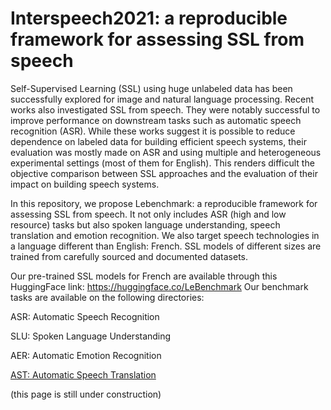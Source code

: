 # Interspeech2021: a reproducible framework for assessing SSL from speech

 Self-Supervised Learning (SSL) using huge unlabeled data has been successfully explored for image and natural language processing. Recent works also investigated SSL from speech. They were notably successful to improve performance on downstream tasks such as automatic speech recognition (ASR). While these works suggest it is possible to reduce dependence on labeled data for building efficient speech systems, their evaluation was mostly made on ASR and using multiple and heterogeneous experimental settings (most of them for English). This renders difficult the objective comparison between SSL approaches and the evaluation of their  impact on building speech systems.
 
  In this repository, we propose Lebenchmark: a reproducible framework for assessing SSL from speech. 
  It not only includes ASR (high and low resource) tasks but also spoken language understanding, speech translation and emotion recognition. We also target speech technologies in a language different than English: French. 
  SSL models of different sizes are trained from carefully sourced and documented datasets.
  
  
Our pre-trained SSL models for French are available through this HuggingFace link: https://huggingface.co/LeBenchmark
Our benchmark tasks are available on the following directories:

ASR: Automatic Speech Recognition

SLU: Spoken Language Understanding

AER: Automatic Emotion Recognition

[AST: Automatic Speech Translation](https://github.com/LeBenchmark/Interspeech2021/tree/main/AST)

(this page is still under construction)

